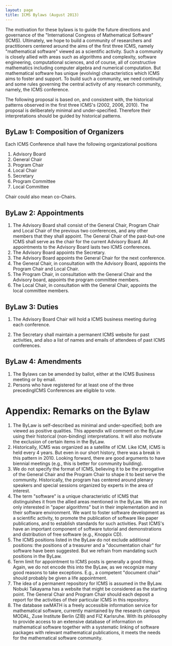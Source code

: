 ```yaml
---
layout: page
title: ICMS Bylaws (August 2013)
---
```


The motivation for these bylaws is to guide the future
directions and governance of the "International Congress of Mathematical
Software" (ICMS).  Ultimately, we hope to build
a community of researchers and practitioners centered around the aims of the first three ICMS,
namely "mathematical software" viewed as a scientific activity.
Such a community is closely allied with
areas such as algorithms and complexity, software engineering,
computational sciences, and
of course, all of constructive mathematics including computer
algebra and numerical computation.  But mathematical software has unique 
(evolving) characteristics which ICMS aims to foster and support.
To build such a community, we need continuity and some rules governing
the central activity of any research community, namely, the ICMS conference.

The following proposal is based on, and consistent with,
the historical patterns observed in the first three ICMS's (2002, 2006, 2010).
The proposal is deliberately minimal and under-specified.
Therefore their interpretations should be guided by historical patterns.

## ByLaw 1: Composition of Organizers

Each ICMS Conference shall have the following organizational positions

1.  Advisory Board
2.  General Chair
3.  Program Chair
4.  Local Chair
5.  Secretary
6.  Program Committee
7.  Local Committee 

Chair could also mean co-Chairs.

## ByLaw 2: Appointments

1.  The Advisory Board shall consist of the General Chair, Program Chair and Local Chair of the previous two conferences, and any other members that they shall appoint.  The General Chair of the past-but-one ICMS shall serve as the chair for the current Advisory Board. All appointments to the Advisory Board lasts two ICMS conferences.
2. The Advisory Board appoints the Secretary.
3. The Advisory Board appoints the General Chair for the next conference.
4. The General Chair, in consultation with the Advisory Board, appoints the Program Chair and Local Chair.
5. The Program Chair, in consultation with the General Chair and the Advisory board, appoints the program committee members. 
6. The Local Chair, in consultation with the General Chair, appoints the local committee members.

## ByLaw 3: Duties

1. The Advisory Board Chair will hold a ICMS business meeting
     during each conference. 
<!-- <li> ?????? How about during the ICMS business meeting????
     General Chair, Program Chair and Local Chair
     are specific to a particular ICMS Conference.  
     These three determine the venue and date, 
     and general shape of that conference.

<li> The General Chair shall run an annual meeting 
     during the conference to discuss matters 
     of interest to the community.  

<li> The Program Chair shall ?????
     
<li> The Local Chair shall ?????
     -->
2. The Secretary shall maintain a permanent ICMS website for past activities,
     and also a list of names and emails of attendees of past ICMS conferences. 
</ol>

## ByLaw 4: Amendments
1. The Bylaws can be amended by ballot, either at the ICMS Business meeting or by email.
2. Persons who have registered for at least one of the three precedingICMS Conferences are eligible to vote.
	<!--
	An amendment needs 2/3 of the votes of the registered participants. 

	Ballot by mail before or 
     within one month after the meeting at which the amendment is voted on. 
     Votes are to be sent to the Advisory Board Chair.
     -->

# Appendix: Remarks on the Bylaw 

1. The ByLaw is self-described as minimal and under-specified; both are viewed as positive qualities.  This appendix will comment on the ByLaw using their historical (non-binding) interpretations. It will also motivate the exclusion of certain items in the ByLaw.
2. Historically, ICMS was organized as a satellite of ICM. Like ICM, ICMS is held every 4 years. But even in our short history, there was a break in this pattern in 2010. Looking forward, there are good arguments to have biennial meetings (e.g., this is better for community building).
3. We do not specify the format of ICMS, believing it to be the prerogative of the General Chair and the Program Chair to shape it to best serve the community. Historically, the program has centered around plenary speakers and special sessions organized by experts in the area of interest.
4. The term "software" is a unique characteristic of ICMS that distinguishes it from the allied areas mentioned in the ByLaw. We are not only interested in "paper algorithms" but in their implementation and in their software environment. We want to foster software development as a scientific activity, to promote the publication of software like paper publications, and to establish standards for such activities. Past ICMS's have an important component of software tutorial and demonstrations and distribution of free software (e.g., Knoppix CD).
5. The ICMS positions listed in the ByLaw do not exclude additional positions: the positions of a treasurer and a "documentation chair" for software have been suggested. But we refrain from mandating such positions in the ByLaw.
6. Term limit for appointment to ICMS posts is generally a good thing. Again, we do not encode this into the ByLaw, as we recognize many good reasons to take exceptions. E.g., a competent "document chair" should probably be given a life appointment.
7. The idea of a permanent repository for ICMS is assumed in the ByLaw. Nobuki Takayama has a website that might be considered as the starting point. The General Chair and Program Chair should each deposit a report for the activities of their particular ICMS in this repository.
8. The database swMATH is a freely accessible information service for mathematical software, currently maintained by the research campus MODAL, Zuse Institute Berlin (ZIB) and FIZ Karlsruhe. With its philosophy to provide access to an extensive database of information on mathematical software together with a systematic linking of software packages with relevant mathematical publications, it meets the needs for the mathematical software community.
